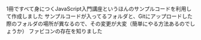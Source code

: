 1冊ですべて身につくJavaScript入門講座というほんのサンプルコードを利用して作成しました
サンプルコードが入ってるフォルダと、Gitにアップロードした際のフォルダの場所が異なるので、その変更が大変（簡単にやる方法あるのでしょうか）
ファビコンの存在を知りました
